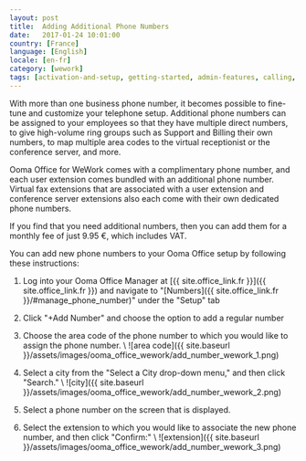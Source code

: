 ```yaml
---
layout: post
title:  Adding Additional Phone Numbers
date:   2017-01-24 10:01:00
country: [France]
language: [English]
locale: [en-fr]
category: [wework]
tags: [activation-and-setup, getting-started, admin-features, calling, ooma-office-manager, add-ons, wework]
---
```


With more than one business phone number, it becomes possible to fine-tune and customize your telephone setup. Additional phone numbers can be assigned to your employees so that they have multiple direct numbers, to give high-volume ring groups such as Support and Billing their own numbers, to map multiple area codes to the virtual receptionist or the conference server, and more.

Ooma Office for WeWork comes with a complimentary phone number, and each user extension comes bundled with an additional phone number. Virtual fax extensions that are associated with a user extension and conference server extensions also each come with their own dedicated phone numbers. 

If you find that you need additional numbers, then you can add them for a monthly fee of just 9.95 €, which includes VAT.

You can add new phone numbers to your Ooma Office setup by following these instructions:

1. Log into your Ooma Office Manager at [{{ site.office_link.fr }}]({{ site.office_link.fr }}) and navigate to "[Numbers]({{ site.office_link.fr }}/#manage_phone_number)" under the "Setup" tab
2. Click "+Add Number" and choose the option to add a regular number
3. Choose the area code of the phone number to which you would like to assign the phone number. \\
   ![area code]({{ site.baseurl }}/assets/images/ooma_office_wework/add_number_wework_1.png)

4. Select a city from the "Select a City drop-down menu," and then click "Search." \\
   ![city]({{ site.baseurl }}/assets/images/ooma_office_wework/add_number_wework_2.png)

5. Select a phone number on the screen that is displayed.
6. Select the extension to which you would like to associate the new phone number, and then click "Confirm:" \\
   ![extension]({{ site.baseurl }}/assets/images/ooma_office_wework/add_number_wework_3.png)